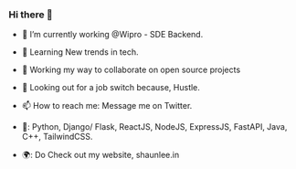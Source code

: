 ### Hi there 👋

- 🔭 I’m currently working @Wipro - SDE Backend.
- 🌱 Learning New trends in tech.
- 👯 Working my way to collaborate on open source projects
- 🤔 Looking out for a job switch because, Hustle.
- 📫 How to reach me: Message me on Twitter.

- 🔧: Python, Django/ Flask, ReactJS, NodeJS, ExpressJS, FastAPI, Java, C++, TailwindCSS.
- 🌍: Do Check out my website, shaunlee.in
